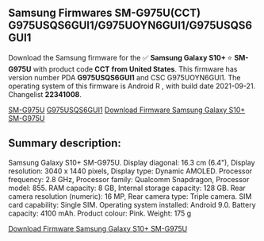 <h2>Samsung Firmwares SM-G975U(CCT) G975USQS6GUI1/G975UOYN6GUI1/G975USQS6GUI1</h2>
Download the Samsung firmware for the ✅ <strong>Samsung Galaxy S10+ </strong> ⭐ <strong>SM-G975U</strong> with product code <strong>CCT</strong> <strong> from United States</strong>. This firmware has version number PDA <strong>G975USQS6GUI1</strong> and CSC G975UOYN6GUI1. The operating system of this firmware is Android R , with build date 2021-09-21. Changelist <strong>22341008</strong>.


[SM-G975U](https://samfirm.shop/samsung/model/SM-G975U)
[G975USQS6GUI1](https://samfirm.shop/samsung/pda/G975USQS6GUI1)
[Download Firmware Samsung Galaxy S10+ SM-G975U](https://samfirm.shop/samsung/firmware/458298)
<h2>Summary description:</h2>
<p>Samsung Galaxy S10+ SM-G975U. Display diagonal: 16.3 cm (6.4"), Display resolution: 3040 x 1440 pixels, Display type: Dynamic AMOLED. Processor frequency: 2.8 GHz, Processor family: Qualcomm Snapdragon, Processor model: 855. RAM capacity: 8 GB, Internal storage capacity: 128 GB. Rear camera resolution (numeric): 16 MP, Rear camera type: Triple camera. SIM card capability: Single SIM. Operating system installed: Android 9.0. Battery capacity: 4100 mAh. Product colour: Pink. Weight: 175 g</p>


[Download Firmware Samsung Galaxy S10+ SM-G975U](https://samfirm.shop/samsung/firmware/458298)
